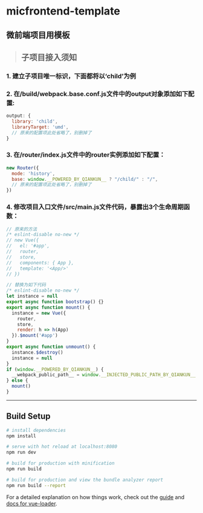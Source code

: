 # micfrontend-template

## 微前端项目用模板

> ## 子项目接入须知

### 1. 建立子项目唯一标识，下面都将以‘child’为例

### 2. 在/build/webpack.base.conf.js文件中的output对象添加如下配置:

```javascript
output: {
  library: 'child',
  libraryTarget: 'umd',
  // 原来的配置项此处省略了，别删掉了
}
```

### 3. 在/router/index.js文件中的router实例添加如下配置：

```javascript
new Router({
  mode: 'history',
  base: window.__POWERED_BY_QIANKUN__ ? "/child/" : "/",
  // 原来的配置项此处省略了，别删掉了
})
```

### 4. 修改项目入口文件/src/main.js文件代码，暴露出3个生命周期函数：

```javascript
// 原来的方法
/* eslint-disable no-new */
// new Vue({
//   el: '#app',
//   router,
//   store,
//   components: { App },
//   template: '<App/>'
// })

// 替换为如下代码
/* eslint-disable no-new */
let instance = null
export async function bootstrap() {}
export async function mount() {
  instance = new Vue({
    router,
    store,
    render: h => h(App)
  }).$mount('#app')
}
export async function unmount() {
  instance.$destroy()
  instance = null
}
if (window.__POWERED_BY_QIANKUN__) {
  __webpack_public_path__ = window.__INJECTED_PUBLIC_PATH_BY_QIANKUN__
} else {
  mount()
}
```

---

## Build Setup

``` bash
# install dependencies
npm install

# serve with hot reload at localhost:8080
npm run dev

# build for production with minification
npm run build

# build for production and view the bundle analyzer report
npm run build --report
```

For a detailed explanation on how things work, check out the [guide](http://vuejs-templates.github.io/webpack/) and [docs for vue-loader](http://vuejs.github.io/vue-loader).
